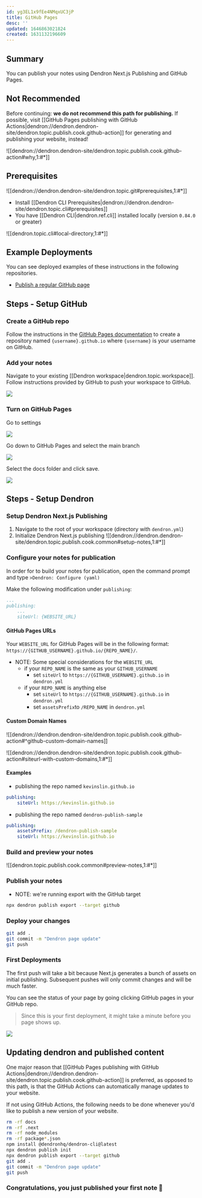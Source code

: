 ```yaml
---
id: yg3EL1x9fEe4NMqxUC3jP
title: GitHub Pages
desc: ''
updated: 1646863021824
created: 1631132196609
---
```


## Summary

You can publish your notes using Dendron Next.js Publishing and GitHub Pages.

## Not Recommended

Before continuing: **we do not recommend this path for publishing.** If possible, visit [[GitHub Pages publishing with GitHub Actions|dendron://dendron.dendron-site/dendron.topic.publish.cook.github-action]] for generating and publishing your website, instead!

![[dendron://dendron.dendron-site/dendron.topic.publish.cook.github-action#why,1:#*]]

## Prerequisites 

![[dendron://dendron.dendron-site/dendron.topic.git#prerequisites,1:#*]]

- Install [[Dendron CLI Prerequisites|dendron://dendron.dendron-site/dendron.topic.cli#prerequisites]]
- You have [[Dendron CLI|dendron.ref.cli]] installed locally (version `0.84.0` or greater)

![[dendron.topic.cli#local-directory,1:#*]]

## Example Deployments
You can see deployed examples of these instructions in the following repositories.

- [Publish a regular GitHub page](https://github.com/dendronhq/template.publish.github)

## Steps - Setup GitHub

### Create a GitHub repo

Follow the instructions in the [GitHub Pages documentation](https://pages.github.com/) to create a repository named `{username}.github.io` where `{username}` is your username on GitHub.

### Add your notes 
Navigate to your existing [[Dendron workspace|dendron.topic.workspace]]. Follow instructions provided by GitHub to push your workspace to GitHub.

![](https://foundation-prod-assetspublic53c57cce-8cpvgjldwysl.s3-us-west-2.amazonaws.com/assets/images/publishv2.github.jpg)

### Turn on GitHub Pages

Go to settings

![](https://foundation-prod-assetspublic53c57cce-8cpvgjldwysl.s3-us-west-2.amazonaws.com/assets/images/publishv2.github-settings.jpg)

Go down to GitHub Pages and select the main branch

![](https://foundation-prod-assetspublic53c57cce-8cpvgjldwysl.s3-us-west-2.amazonaws.com/assets/images/publishv2.github-pages.jpg)

Select the docs folder and click save.

![](https://foundation-prod-assetspublic53c57cce-8cpvgjldwysl.s3-us-west-2.amazonaws.com/assets/images/publishv2.github-docs.jpg)

## Steps - Setup Dendron

### Setup Dendron Next.js Publishing

1. Navigate to the root of your workspace (directory with `dendron.yml`) 
1. Initialize Dendron Next.js publishing
![[dendron://dendron.dendron-site/dendron.topic.publish.cook.common#setup-notes,1:#*]]


### Configure your notes for publication

In order for to build your notes for publication, open the command prompt and type `>Dendron: Configure (yaml)`

Make the following modification under `publishing`:

```yml
...
publishing:
    ...
    siteUrl: {WEBSITE_URL}
```

#### GitHub Pages URLs

Your `WEBSITE_URL` for GitHub Pages will be in the following format: `https://{GITHUB_USERNAME}.github.io/{REPO_NAME}/`.

- NOTE: Some special considerations for the `WEBSITE_URL`
    - if your `REPO_NAME` is the same as your `GITHUB_USERNAME` 
        - set `siteUrl` to `https://{GITHUB_USERNAME}.github.io` in `dendron.yml`
    - if your `REPO_NAME` is anything else 
        - set `siteUrl` to `https://{GITHUB_USERNAME}.github.io` in `dendron.yml`
        - set `assetsPrefix`to `/REPO_NAME` in `dendron.yml`
    <!-- - if you want to set a custom cname
        - set `SITE_URL` to `https://{YOUR_CNAME}` -->

#### Custom Domain Names

![[dendron://dendron.dendron-site/dendron.topic.publish.cook.github-action#^github-custom-domain-names]]

![[dendron://dendron.dendron-site/dendron.topic.publish.cook.github-action#siteurl-with-custom-domains,1:#*]]

#### Examples
- publishing the repo named `kevinslin.github.io`

```yml
publishing:
    siteUrl: https://kevinslin.github.io
```

- publishing the repo named `dendron-publish-sample`

```yml
publishing:
    assetsPrefix: /dendron-publish-sample
    siteUrl: https://kevinslin.github.io
```

### Build and preview your notes


![[dendron.topic.publish.cook.common#preview-notes,1:#*]]


### Publish your notes

- NOTE: we're running export with the GitHub target

```sh
npx dendron publish export --target github
```

### Deploy your changes
```bash
git add .
git commit -m "Dendron page update"
git push
```

### First Deployments

The first push will take a bit because Next.js generates a bunch of assets on initial publishing. Subsequent pushes will only commit changes and will be much faster. 

You can see the status of your page by going clicking GitHub pages in your GitHub repo.

> Since this is your first deployment, it might take a minute before you page shows up.

![](https://foundation-prod-assetspublic53c57cce-8cpvgjldwysl.s3-us-west-2.amazonaws.com/assets/images/kevinslin_dendron-next-test.png)

## Updating dendron and published content

One major reason that [[GitHub Pages publishing with GitHub Actions|dendron://dendron.dendron-site/dendron.topic.publish.cook.github-action]] is preferred, as opposed to this path, is that the GitHub Actions can automatically manage updates to your website.

If not using GitHub Actions, the following needs to be done whenever you'd like to publish a new version of your website.

```sh
rm -rf docs
rm -rf .next
rm -rf node_modules
rm -rf package*.json
npm install @dendronhq/dendron-cli@latest
npx dendron publish init
npx dendron publish export --target github
git add .
git commit -m "Dendron page update"
git push
```

### Congratulations, you just published your first note 🌱
